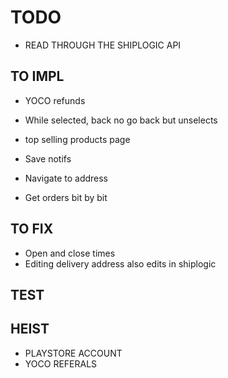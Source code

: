 # TODO

- READ THROUGH  THE SHIPLOGIC API

## TO IMPL

- YOCO refunds
- While selected, back no go back but unselects
- top selling products page

 - Save notifs
- Navigate to address
- Get orders bit by bit

## TO FIX
- Open and close times
- Editing delivery address also edits in shiplogic

## TEST


## HEIST

- PLAYSTORE ACCOUNT
- YOCO REFERALS